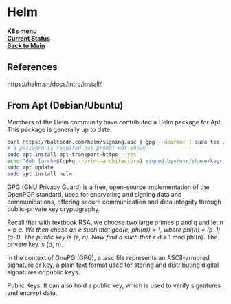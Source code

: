 # Helm

**[K8s menu](./mend)**\
**[Current Status](../a_status/detailed_status.md)**\
**[Back to Main](../README.md)**

## References

<https://helm.sh/docs/intro/install/>

## From Apt (Debian/Ubuntu)

Members of the Helm community have contributed a Helm package for Apt. This package is generally up to date.

```bash
curl https://baltocdn.com/helm/signing.asc | gpg --dearmor | sudo tee /usr/share/keyrings/helm.gpg > /dev/null
# a password is required but prompt not shown
sudo apt install apt-transport-https --yes
echo "deb [arch=$(dpkg --print-architecture) signed-by=/usr/share/keyrings/helm.gpg] https://baltocdn.com/helm/stable/debian/ all main" | sudo tee /etc/apt/sources.list.d/helm-stable-debian.list
sudo apt update
sudo apt install helm
```

GPG (GNU Privacy Guard) is a free, open-source implementation of the OpenPGP standard, used for encrypting and signing data and communications, offering secure communication and data integrity through public-private key cryptography.

Recall that with textbook RSA, we choose two large primes p and q and let n = p *q. We then chose an e such that gcd(e, phi(n)) = 1, where phi(n) = (p-1)(q-1). The public key is (e, n). Now find d such that e* d ≡ 1 mod phi(n). The private key is (d, n).

In the context of GnuPG (GPG), a .asc file represents an ASCII-armored signature or key, a plain text format used for storing and distributing digital signatures or public keys.

Public Keys: It can also hold a public key, which is used to verify signatures and encrypt data.
